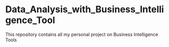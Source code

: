 # Data_Analysis_with_Business_Intelligence_Tool
This repository contains all my personal project on Business Intelligence Tools
